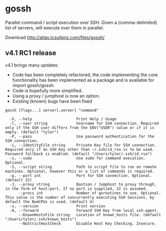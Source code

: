 # gossh

Parallel command / script execution over SSH.
Given a (comma-delimited) list of servers, will execute over them in parallel.

Download http://atlas.tcsullens.com/files/gossh/

## v4.1 RC1 release
v4.1 brings many updates:
- Code has been completely refactored, the code implementing the core functionality
  has been implemented as a package and is available for import gossh/gossh.
- Code is hopefully more simplified.
- Using a proxy / jumphost is now an option.
- Existing (known) bugs have been fixed

```
gossh [flags...] server[,server] "command"

  -h, --help                    Print Help / Usage
  -l, --user string             Username for SSH connection. Required only if the SSH user differs from the ENV("USER") value or if it is empty. (default "tyler")
  -P, --pass                    Use password authentication for the SSH connection.
  -i, --IdentityFile string     Private Key file for SSH connection. Required only if an SSH Key other than ~/.ssh/id_rsa is to be used. Password fallback is enabled. (default "/Users/tyler/.ssh/id_rsa")
  -s, --sudo                    Use sudo for command execution. Optional.
  -S, --script string           Path to script file to run on remote machines. Optional, however this or a list of commands is required.
  -p, --port int                Port for SSH connection. Optional. (default 22)
  -J, --proxy string            Bastion / Jumphost to proxy through, in the form of host:port. If no port is supplied, 22 is assumed.
      --procs int               Number of goroutines to use. Optional. This value is the number of concurrently executing SSH Sessions, by default the NumCPUs is used. (default 4)
  -v, --version                 Print version
  -A, --forward                 Forward SSH Key from local ssh-agent.
      --KnownHostsFile string   Location of known_hosts file. (default "/Users/tyler/.ssh/known_hosts")
      --NoStrictHostCheck       Disable Host Key Checking. Insecure.
```
